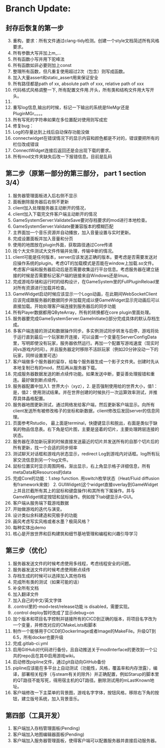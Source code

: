# Branch Update:

## 封存后恢复的第一步
3. 重构，要求：所有文件通过clang-tidy检测。创建一个style文档简述所有风格要求。 
4. 所有参数大写并加上m_...
5. 所有函数小写并用下驼峰法
6. 所有函数如非必要则加上const
7. 整理所有函数，但凡重复使用超过2次（包含）则写成函数。
8. 加入大量assert和static_assert用来保证安全
9. 所有路径都是path of xx, absolute path of xxx, relative path of xxx
10. 代码格式风格调整一下, 所有配置文件用.开头，所有类和结构文件用大写开头。
11. 
12. 重写log信息,输出的时候，标记一下输出的系统是fileMgr还是PluginMGr。。。。
13. 所有写死的字符串如果在多位置配对使用则写成宏
14. 修复bug：
15. Log的存量达到上线后自动保存功能没做
16. connectwidget在错误情况下的显示内容和颜色都是不对的，错误要把所有的栏位改成错误
17. ConnectWidget连接后返回还是会出现下载的要求。
18. 所有mod文件夹缺失后改一下报错信息。目前是乱码

## 第二步（原第一部分的第三部分， part 1 section 3/4）
1. 服务器管理面板进入后右侧不显示
2. 面板删除服务器后右侧不更新
1. client加入处理服务器主动断开的情况，
1. client加入下载完文件客户端主动断开的情况
1. GameSystemServer:ValidateSave要对存档要求的mod进行本地检查。
1. GameSystemServer:Validate要兼容版本的模糊匹配
1. 主界面加一个音乐资源并自动播放，加入音量设置与实时更新。
1. 完成设置面板并加入音量和分页
1. 使用的地图放在plugin外面，获取路径通过Core传递
1. 找个大文件测试大文件传输并处理，传输中断的情况。
1. client可能是任何版本，server应该发送正确的版本。要考虑是否需要发送对应操作系统的plugin。考虑QT的加载模式是否能在window上加载.so文件。考虑客户端和服务器启动后是否需要收集运行平台信息。考虑服务器在建立链接的时候是否需要标记客户端的链接来自Windows还是linux。
1. 完成游戏存储和运行时的结构设计，在GameSystem里的FullPluginReload里对所有资源进行加载并检查。
2. GameWidget启动时候应该显示一个Logo动画，在此期间WebSocketClient应该完成跟服务器的数据同步并加载完成以便GameWidget显示完动画后可以直接加载。开始处理客户端连接到服务器后的同步功能
1. 所有Player数据都用QByteArray，所有的转换都在core plugin里面处理。
3. 服务器要完成GameSystemServer.GameInitiate()部分完成具体的默认存档生成。
1. 多客户端连接的测试和数据操作同步。多实例测试同步转发与启停，游戏将处于运行直到最后一个玩家断开连接，可以设置一个变量在ServerConfigData里，写明即使没有玩家，服务器依然运行。再加一个配置写游戏速度（现实时间vs游戏内时间）。并且服务器定时移除不活跃玩家（例如20分钟没动一下的玩家，同样设置里可选）
1. 客户端做多个服务器的留存，给每个服务器生成一个影子文件夹。创建时先从本地复制已有的mod，然后再从服务器下载。
1. 完成服务器数据发送的断点续传功能。如果发送中断，要妥善处理报错和重连。最好做到断点续传。
1. 服务器配置中加入1. 世界大小（xyz），2. 是否强制使用给的世界大小，值1：是，值2：使用测试结果。并在世界创建的时候执行一次运算效率测试，并推荐具体晶格配置。
5. 服务器地图更新测试，通过网络发给客户端，然后更新客户端显示。向所有client发送所有被修改格子的坐标和新数据，client修改后发回server的信息同理。
1. 页面参考Rstudio， 最上面是terminal，快捷键显示和脱出，右面是类似于缺氧的物品信息表。右下角是切片图，主要是竖着的切片，主要处理跨层连接的状态。
7. 服务器在添加新玩家的时候直接发送最近的切片并发送所有的自那个切片后的所有更新，找一个合适的同步频率
1. 测试聊天对话框和游戏内状态显示，redirect Log到游戏内对话框。log所有玩家交流信息到另一个log文件。
3. 鼠标位置实时显示周围网格，渐出显示，右上角显示格子详细信息，所有metaData和Resources的data
1. 完成Core的功能：1.step function. 用switch枚举状态（Heat/Fluid diffusion有framework来做） 2. GUIWidget(这个widget直接overlay到GameWidget上并且拦截所有其上的鼠标和键盘操作)和其所有下属操作。并与GameWidget绑定按钮和鼠标操作。例如按下tab键显示A-GUI。
1. 客户端从服务端下载游戏数据
1. 开始做游戏的迭代与演变。
1. 设计类似余料建造和究极手的功能
1. 画风考虑写实风格或者水墨？极简风格？
1. 每种实体出demo
2. 核心是开放世界和巨构建筑和细节基地管理和编程和兴趣引导学习

## 第三步（优化）
1. 服务器发送文件的时候考虑使用多线程，考虑线程安全的问题。
2. 服务器发送文件的时候考虑使用断点续传
3. 存档生成的时候可以选择加入其他存档
4. 完成所有类的测试（如果可能的话）
5. 补全所有文档
6. 加入翻译文件
1. 加入自己的中文/英文字体
1. .control里的-mod=test/release功能 is disabled，需要实现。
1. .control deploy暂时改成了显示debug=on
1. 加个版本和项目名字控制并链接所有的CICD到正确的版本，将项目名字改为一个变量，并修改对应的CMakeLists和脚本
1. 制作一个能够用于CICD的DockerImage或者Image的MakeFile。升级QT到6.5，所有docker也要升级
1. 完成.gitlab-ci.yml
3. 启用GitHub对代码进行备份，且自动推送关于modInterface的更改到一个公共的repo且在其中启用游戏wiki。
2. 启动修改pipline文件，通过git自动向GitHub备份
4. pipline应该能在多平台上自动测试（功能性，风格，覆盖率和内存泄露），编译，部署相关程序（与steam有关的除外）并正确配置，例如Starup的脚本里的QT路径不能写死，得用宿主机的QT路径。删除测试用的mLastKnown地址。
1. 客户端修改一下主菜单的背景图，游戏名字字体，按钮风格，移除右下角的按钮，建立版号系统，加入背景音乐。

## 第四部（工具开发）
1. 客户端加入存档管理面板(Pending)
1. 客户端加入地图编辑器面板(Pending)
1. 客户端加入服务器管理面板，使得客户端可以配置服务器并直接启动服务器。